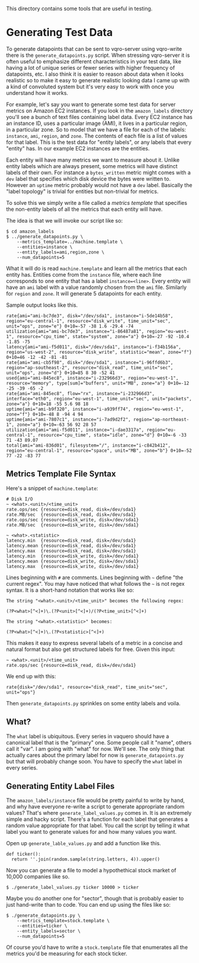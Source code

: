 This directory contains some tools that are useful in testing.


# Generating Test Data

To generate datapoints that can be sent to vqro-server using vqro-write there is
the `generate_datapoints.py` script. When stressing vqro-server it is often useful
to emphasize different characteristics in your test data, like having a lot of
unique series or fewer series with higher frequency of datapoints, etc. I also think
it is easier to reason about data when it looks realistic so to make it easy to generate
realistic looking data I came up with a kind of convoluted system but it's very easy
to work with once you understand how it works.

For example, let's say you want to generate some test data for server metrics
on Amazon EC2 instances. If you look in the `amazon_labels` directory you'll
see a bunch of text files containing label data. Every EC2 instance has an
instance ID, uses a particular image (AMI), it lives in a particular region,
in a particular zone. So to model that we have a file for each of the labels:
`instance`, `ami`, `region`, and `zone`. The contents of each file is a list
of values for that label. This is the test data for "entity labels", or any
labels that every "entity" has. In our example EC2 instances are the entities.

Each entity will have many metrics we want to measure about it. Unlike entity
labels which are always present, some metrics will have distinct labels of their
own. For instance a `bytes_written` metric might comes with a `dev` label that
specifies which disk device the bytes were written to. However an `uptime`
metric probably would not have a `dev` label. Basically the "label topology"
is trivial for entities but non-trivial for metrics.

To solve this we simply write a file called a _metrics template_ that specifies
the non-entity labels of all the metrics that each entity will have.

The idea is that we will invoke our script like so:

```
$ cd amazon_labels
$ ../generate_datapoints.py \
    --metrics_template=../machine.template \
    --entities=instance \
    --entity_labels=ami,region,zone \
    --num_datapoints=5
```

What it will do is read `machine.template` and learn all the metrics
that each entity has. Entities come from the `instance` file, where
each line corresponds to one entity that has a label `instance=<line>`.
Every entity will have an `ami` label with a value randomly chosen from the
`ami` file. Similarly for `region` and `zone`. It will generate 5 datapoints
for each entity.

Sample output looks like this.


```
rate{ami="ami-bc7de3", disk="/dev/sda1", instance="i-5de14b58", region="eu-central-1", resource="disk_write", time_unit="sec", unit="ops", zone="e"} 0+10=-57 -38 1.6 -29.4 -74
utilization{ami="ami-bc7de3", instance="i-86487a81", region="eu-west-1", resource="cpu_time", state="system", zone="a"} 0+10=-27 -92 -10.4 -1.85 -75
latency{ami="ami-f5d011", disk="/dev/sda1", instance="i-f34b156a", region="us-west-2", resource="disk_write", statistic="mean", zone="f"} 0+10=46 -12 -42 -81 -81
rate{ami="ami-cb5f98", disk="/dev/sda1", instance="i-96ffd6b3", region="ap-southeast-2", resource="disk_read", time_unit="sec", unit="ops", zone="d"} 0+10=85 8 30 -52 41
used{ami="ami-845ec8", instance="i-232966d3", region="eu-west-1", resource="memory", type[sum]="buffers", unit="MB", zone="a"} 0+10=-12 -25 -39 -65 -2
rate{ami="ami-845ec8", flow="rx", instance="i-232966d3", interface="eth0", region="eu-west-1", time_unit="sec", unit="packets", zone="a"} 0+10=18 -55 5.6 98 18
uptime{ami="ami-b9f320", instance="i-a939ff74", region="eu-west-1", zone="f"} 0+10=-48 8 -94 4 94
uptime{ami="ami-7807c1", instance="i-7ad9d2f2", region="ap-northeast-1", zone="a"} 0+10=-63 56 92 28 57
utilization{ami="ami-f5d011", instance="i-dae3317a", region="eu-central-1", resource="cpu_time", state="idle", zone="d"} 0+10=-6 -33 71 -43 89.07
total{ami="ami-836d01", filesystem="/", instance="i-c842b412", region="eu-central-1", resource="space", unit="MB", zone="b"} 0+10=-52 77 -22 -83 77
```

## Metrics Template File Syntax

Here's a snippet of `machine.template`:

```
# Disk I/O
~ <what>.<unit>/<time_unit>
rate.ops/sec {resource=disk_read, disk=/dev/sda1}
rate.MB/sec  {resource=disk_read, disk=/dev/sda1}
rate.ops/sec {resource=disk_write, disk=/dev/sda1}
rate.MB/sec  {resource=disk_write, disk=/dev/sda1}

~ <what>.<statistic>
latency.min  {resource=disk_read, disk=/dev/sda1}
latency.mean {resource=disk_read, disk=/dev/sda1}
latency.max  {resource=disk_read, disk=/dev/sda1}
latency.min  {resource=disk_write, disk=/dev/sda1}
latency.mean {resource=disk_write, disk=/dev/sda1}
latency.max  {resource=disk_write, disk=/dev/sda1}
```

Lines beginning with `#` are comments. Lines beginning with `~` define "the
current regex". You may have noticed that what follows the `~` is not regex
syntax. It is a short-hand notation that works like so:

```
The string "<what>.<unit>/<time_unit>" becomes the following regex:

(?P<what>[^<]+)\.(?P<unit>[^<]+)/(?P<time_unit>[^<]+)

The string "<what>.<statistic>" becomes:

(?P<what>[^<]+)\.(?P<statistic>[^<]+)
```

This makes it easy to express several labels of a metric in a concise and
natural format but also get structured labels for free. Given this input:

```
~ <what>.<unit>/<time_unit>
rate.ops/sec {resource=disk_read, disk=/dev/sda1}
```

We end up with this:

```
rate{disk="/dev/sda1", resource="disk_read", time_unit="sec", unit="ops"}
```

Then `generate_datapoints.py` sprinkles on some entity labels and voila.


## What?

The `what` label is ubiquitous. Every series in vaquero should have a
canonical label that is the "primary" one. Some people call it "name", others
call it "var". I am going with "what" for now. We'll see. The only thing
that actually cares about the primary label for now is `generate_datapoints.py`
but that will probably change soon. You have to specify the `what` label in
every series.


## Generating Entity Label Files

The `amazon_labels/instance` file would be pretty painful to write by hand,
and why have everyone re-write a script to generate appropriate random values?
That's where `generate_label_values.py` comes in. It is an extremely simple
and hacky script. There's a function for each label that generates a random
value appropriate for that label. You call the script by telling it what
label you want to generate values for and how many values you want.

Open up `generate_lable_values.py` and add a function like this.

```
def ticker():
  return ''.join(random.sample(string.letters, 4)).upper()
```

Now you can generate a file to model a hypothethical stock market of 10,000
companies like so.

```
$ ./generate_label_values.py ticker 10000 > ticker
```

Maybe you do another one for "sector", though that is probably easier
to just hand-write than to code. You can end up using the files like so:

```
$ ./generate_datapoints.py \
    --metrics_template=stock.template \
    --entities=ticker \
    --entity_labels=sector \
    --num_datapoints=5
```

Of course you'd have to write a `stock.template` file that enumerates all
the metrics you'd be measuring for each stock ticker.
